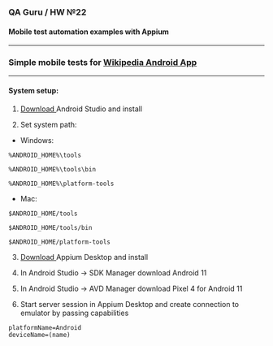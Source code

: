### QA Guru / HW №22
#### Mobile test automation examples with Appium
___

### Simple mobile tests for [Wikipedia Android App](https://www.wikipedia.org/)

<!--
## :hammer_and_wrench: Project stack

<code><img height="50" title="Java" src="https://github.com/Lena-Sazh/Lena-Sazh/blob/main/src/test/resources/logo/Java.svg"></code>
<code><img height="50" title="JUnit 5" src="https://github.com/Lena-Sazh/Lena-Sazh/blob/main/src/test/resources/logo/JUnit5.svg"></code>
<code><img height="50" title="Gradle" src="https://github.com/Lena-Sazh/Lena-Sazh/blob/main/src/test/resources/logo/Gradle.svg"></code>
<code><img height="50" title="Rest-Assured" src="https://github.com/Lena-Sazh/Lena-Sazh/blob/main/src/test/resources/logo/Rest-Assured.svg"></code>
<code><img height="50" title="Allure Report" src="https://github.com/Lena-Sazh/Lena-Sazh/blob/main/src/test/resources/logo/Allure_Report.svg"></code>
<code><img height="50" title="Rest-Assured" src="https://github.com/Lena-Sazh/Lena-Sazh/blob/main/src/test/resources/logo/Browserstack.svg"></code>
<code><img height="50" title="Allure Report" src="https://github.com/Lena-Sazh/Lena-Sazh/blob/main/src/test/resources/logo/Appium.svg"></code>

___

### :heavy_check_mark: Implemented API tests
  
* **Requests:**
  - GET
  - POST
  - PUT
  - PATCH
  - DELETE

* **Responses:**
  - 200
  - 201
  - 204
  - 400
  - 404

 * **Demo Web Shop:**
   - Authorization
   - Addind item to cart with cookie

___

### :gear: Run in Terminal

```bash
gradle clean test
```
-->
___

#### System setup:

1. <a href="https://developer.android.com/studio">Download </a> Android Studio and install

2. Set system path:

* Windows:
```
%ANDROID_HOME%\tools

%ANDROID_HOME%\tools\bin

%ANDROID_HOME%\platform-tools
```

* Mac:
```
$ANDROID_HOME/tools

$ANDROID_HOME/tools/bin

$ANDROID_HOME/platform-tools
```

3. <a href="https://github.com/appium/appium-desktop">Download </a> Appium Desktop and install

4. In Android Studio -> SDK Manager download Android 11

5. In Android Studio -> AVD Manager download Pixel 4 for Android 11

6. Start server session in Appium Desktop and create connection to emulator by passing capabilities
```
platformName=Android
deviceName=(name)
```
